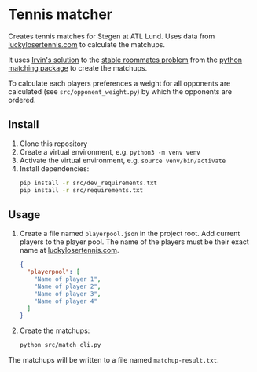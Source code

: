 # Tennis matcher

Creates tennis matches for Stegen at ATL Lund. Uses data from [luckylosertennis.com](https://www.luckylosertennis.com/) to calculate the matchups.

It uses [Irvin's solution](https://www.sciencedirect.com/science/article/abs/pii/0196677485900331) to the [stable roommates problem](https://en.wikipedia.org/wiki/Stable_roommates_problem) from the [python matching package](https://github.com/daffidwilde/matching) to create the matchups.

To calculate each players preferences a weight for all opponents are calculated (see `src/opponent_weight.py`) by which the opponents are ordered.

## Install

1. Clone this repository
2. Create a virtual environment, e.g. `python3 -m venv venv`
3. Activate the virtual environment, e.g. `source venv/bin/activate`
4. Install dependencies:
   ```bash
   pip install -r src/dev_requirements.txt
   pip install -r src/requirements.txt
   ```

## Usage

1. Create a file named `playerpool.json` in the project root. Add current players to the player pool. The name of the players must be their exact name at [luckylosertennis.com](https://www.luckylosertennis.com/ATL/ATLstegen/public/).

   ```json
   {
     "playerpool": [
       "Name of player 1",
       "Name of player 2",
       "Name of player 3",
       "Name of player 4"
     ]
   }
   ```

2. Create the matchups:

   ```bash
   python src/match_cli.py
   ```

The matchups will be written to a file named `matchup-result.txt`.
